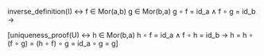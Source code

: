 inverse_definition(I) ↔
    f ∈ Mor(a,b)
    g ∈ Mor(b,a)
    g ∘ f = id_a ∧ f ∘ g = id_b
→

[uniqueness_proof(U) ↔
    h ∈ Mor(b,a)
    h ∘ f = id_a ∧ f ∘ h = id_b
→
    h = h ∘ (f ∘ g) = (h ∘ f) ∘ g = id_a ∘ g = g]

